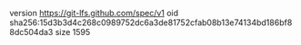 version https://git-lfs.github.com/spec/v1
oid sha256:15d3b3d4c268c0989752dc6a3de81752cfab08b13e74134bd186bf88dc504da3
size 1595
